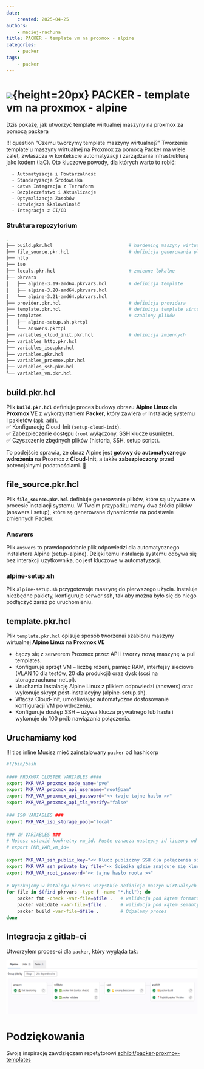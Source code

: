 ```yaml
---
date:
    created: 2025-04-25
authors:
    - maciej-rachuna
title: PACKER - template vm na proxmox - alpine
categories:
    - packer
tags:
    - packer
---
```


# ![](https://gitlab.com/pl.rachuna-net/infrastructure/terraform/modules/gitlab-project/-/raw/main/images/packer.png){height=20px} PACKER - template vm na proxmox - alpine

Dziś pokażę, jak utworzyć template wirtualnej maszyny na proxmox za pomocą packera

!!! question "Czemu tworzymy template maszyny wirtualnej?"
    Tworzenie template'u maszyny wirtualnej na Proxmox za pomocą Packer ma wiele zalet, zwłaszcza w kontekście automatyzacji i zarządzania infrastrukturą jako kodem (IaC). Oto kluczowe powody, dla których warto to robić:

      - Automatyzacja i Powtarzalność
      - Standaryzacja Środowiska
      - Łatwa Integracja z Terraform
      - Bezpieczeństwo i Aktualizacje
      - Optymalizacja Zasobów
      - Łatwiejsza Skalowalność
      - Integracja z CI/CD

<!-- more -->
### Struktura repozytorium
``` bash
.
├── build.pkr.hcl                            # hardening maszyny wirtualnej
├── file_source.pkr.hcl                      # definicja generowania plików
├── http
├── iso
├── locals.pkr.hcl                           # zmienne lokalne
├── pkrvars
│   ├── alpine-3.19-amd64.pkrvars.hcl        # definicja template
│   ├── alpine-3.20-amd64.pkrvars.hcl
│   └── alpine-3.21-amd64.pkrvars.hcl
├── provider.pkr.hcl                         # definicja providera
├── template.pkr.hcl                         # definicja template virtualnej maszyny
├── templates                                # szablony plików
│   ├── alpine-setup.sh.pkrtpl               
│   └── answers.pkrtpl
├── variables_cloud_init.pkr.hcl             # definicja zmiennych 
├── variables_http.pkr.hcl
├── variables_iso.pkr.hcl
├── variables.pkr.hcl
├── variables_proxmox.pkr.hcl
├── variables_ssh.pkr.hcl
└── variables_vm.pkr.hcl
```

## build.pkr.hcl

Plik **`build.pkr.hcl`** definiuje proces budowy obrazu **Alpine Linux** dla **Proxmox VE** z wykorzystaniem **Packer**, który zawiera
✅ Instalację systemu i pakietów (`apk add`).  
✅ Konfigurację Cloud-Init (`setup-cloud-init`).  
✅ Zabezpieczenie dostępu (`root` wyłączony, SSH klucze usunięte).  
✅ Czyszczenie zbędnych plików (historia, SSH, setup script).

To podejście sprawia, że obraz Alpine jest **gotowy do automatycznego wdrożenia** na Proxmox z **Cloud-Init**, a także **zabezpieczony** przed potencjalnymi podatnościami. 🚀

## file_source.pkr.hcl

Plik **`file_source.pkr.hcl`** definiuje generowanie plików, które są używane w procesie instalacji systemu. W Twoim przypadku mamy dwa źródła plików (answers i setup), które są generowane dynamicznie na podstawie zmiennych Packer.

### Answers

Plik `answers` to prawdopodobnie plik odpowiedzi dla automatycznego instalatora Alpine (setup-alpine). Dzięki temu instalacja systemu odbywa się bez interakcji użytkownika, co jest kluczowe w automatyzacji.


### alpine-setup.sh
Plik `alpine-setup.sh` przygotowuje maszynę do pierwszego użycia. Instaluje niezbędne pakiety, konfiguruje serwer ssh, tak aby można było się do niego podłączyć zaraz po uruchomieniu.

## template.pkr.hcl
Plik `template.pkr.hcl` opisuje sposób tworzenai szablonu maszyny wirtualnej **Alpine Linux** na **Proxmox VE**

- Łączy się z serwerem Proxmox przez API i tworzy nową maszynę w puli templates.
- Konfiguruje sprzęt VM – liczbę rdzeni, pamięć RAM, interfejsy sieciowe (VLAN 10 dla testów, 20 dla produkcji) oraz dysk (scsi na storage.rachuna-net.pl).
- Uruchamia instalację Alpine Linux z plikiem odpowiedzi (answers) oraz wykonuje skrypt post-instalacyjny (alpine-setup.sh).
- Włącza Cloud-Init, umożliwiając automatyczne dostosowanie konfiguracji VM po wdrożeniu.
- Konfiguruje dostęp SSH – używa klucza prywatnego lub hasła i wykonuje do 100 prób nawiązania połączenia.

## Uruchamiamy kod

!!! tips inline
    Musisz mieć zainstalowany `packer` od hashicorp

```bash
#!/bin/bash

#### PROXMOX CLUSTER VARIABLES ####
export PKR_VAR_proxmox_node_name="pve"
export PKR_VAR_proxmox_api_username="root@pam"
export PKR_VAR_proxmox_api_password="<< twoje tajne hasło >>"
export PKR_VAR_proxmox_api_tls_verify="false"

### ISO VARIABLES ###
export PKR_VAR_iso_storage_pool="local"

### VM VARIABLES ###
# Możesz ustawić konkretny vm_id. Puste oznacza następny id liczony od 100
# export PKR_VAR_vm_id=

export PKR_VAR_ssh_public_key="<< Klucz publiczny SSH dla połączenia się do maszyny >>"
export PKR_VAR_ssh_private_key_file="<< Ścieżka gdzie znajduje się klucz prywatny do połączenia się z maszyną vm za pomocą SSH >>"
export PKR_VAR_root_password="<< tajne hasło roota >>"

# Wyszkujemy w katalogu pkrvars wszystkie definicje maszyn wirtualnych i je uruchamiamy
for file in $(find pkrvars -type f -name "*.hcl"); do
    packer fmt -check -var-file=$file .   # walidacja pod kątem formatowania
    packer validate -var-file=$file .     # walidacja pod kątem semantyki
    packer build -var-file=$file .        # Odpalamy proces
done
```
## Integracja z gitlab-ci
Utworzyłem proces-ci dla `packer`, który wygląda tak:

![](packer_pipeline.png)

# Podziękowania
Swoją inspirację zawdzięczam repetytorowi [sdhibit/packer-proxmox-templates](https://github.com/sdhibit/packer-proxmox-templates)